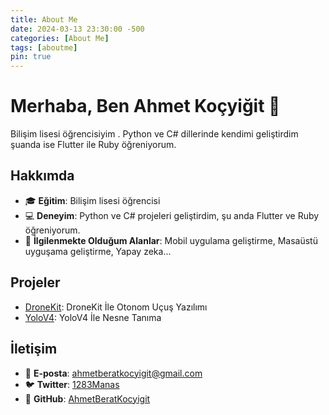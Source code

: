 ```yaml
---
title: About Me
date: 2024-03-13 23:30:00 -500
categories: [About Me]
tags: [aboutme]
pin: true
---
```


# Merhaba, Ben Ahmet Koçyiğit 👋

Bilişim lisesi öğrencisiyim . Python ve C# dillerinde kendimi geliştirdim şuanda ise Flutter ile Ruby öğreniyorum.

## Hakkımda
- 🎓 **Eğitim**: Bilişim lisesi öğrencisi
- 💻 **Deneyim**: Python ve C# projeleri geliştirdim, şu anda Flutter ve Ruby öğreniyorum.
- 🌱 **İlgilenmekte Olduğum Alanlar**: Mobil uygulama geliştirme, Masaüstü uyguşama geliştirme, Yapay zeka...

## Projeler
- [DroneKit](https://github.com/AhmetBeratKocyigit/DroneKit): DroneKit İle Otonom Uçuş Yazılımı
- [YoloV4](https://github.com/AhmetBeratKocyigit/YoloV4-Nesne-Tanima): YoloV4 İle Nesne Tanıma

## İletişim
- 📧 **E-posta**: ahmetberatkocyigit@gmail.com
- 🐦 **Twitter**: [1283Manas](https://github.com/AhmetBeratKocyigit/YoloV4-Nesne-Tanima)
- 📂 **GitHub**: [AhmetBeratKocyigit](https://github.com/AhmetBeratKocyigit)
